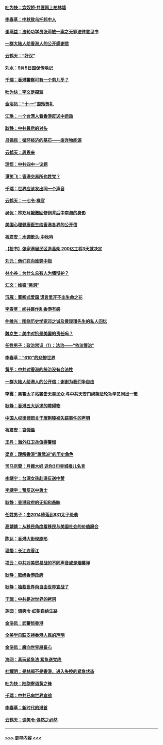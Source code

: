 #### [吐为快：念奴娇‧共匪网上柏林墙](../pages/nsc993/n11519122.md?t=09132055) 
#### [李春草：中秋致乌托邦中人](../pages/nsc993/n11518776.md?t=09132055) 
#### [谢燕益：法轮功学员张莉敏一案之无罪法律意见书](../pages/nsc993/n11517600.md?t=09132055) 
#### [一群大陆人给香港人的公开感谢信](../pages/nsc993/n11514797.md?t=09132055) 
#### [云鹤天：“好汉”](../pages/nsc993/n11513536.md?t=09132055) 
#### [刘水：9月5日国保传唤记](../pages/nsc993/n11513460.md?t=09132055) 
#### [千瑞：香港警察可有一个男儿乎？](../pages/nsc993/n11513109.md?t=09132055) 
#### [吐为快：李文足探监](../pages/nsc993/n11509622.md?t=09132055) 
#### [金浴凤：“十‧一”国殇贺礼](../pages/nsc993/n11509593.md?t=09132055) 
#### [江琳：一个台湾人看香港反送中运动](../pages/nsc993/n11509211.md?t=09132055) 
#### [耿静：中共最后的对头](../pages/nsc993/n11508308.md?t=09132055) 
#### [吕锡民：循环经济的基石——废弃物能源](../pages/nsc993/n11508212.md?t=09132055) 
#### [云鹤天：周恩来](../pages/nsc993/n11508055.md?t=09132055) 
#### [理悟：中共四中一议题](../pages/nsc993/n11507782.md?t=09132055) 
#### [谭笑飞：香港交易所也姓党？](../pages/nsc993/n11507753.md?t=09132055) 
#### [千瑞：世界应该发出同一个声音](../pages/nsc993/n11507290.md?t=09132055) 
#### [云鹤天：一七令‧裸官](../pages/nsc993/n11507177.md?t=09132055) 
#### [吴侃：林郑月娥撤回修例背后中南海的身影](../pages/nsc993/n11506876.md?t=09132055) 
#### [美国心理健康医生给香港各界的公开信](../pages/nsc993/n11506809.md?t=09132055) 
#### [祝君安：水调歌头‧中秋吟](../pages/nsc993/n11506758.md?t=09132055) 
#### [【投书】张家港居民区造高架 200亿工程3天就决定](../pages/nsc993/n11506682.md?t=09132055) 
#### [刘元：他们在向谁竖中指](../pages/nsc993/n11505384.md?t=09132055) 
#### [林小谷：为什么总有人为墙辩护？](../pages/nsc993/n11505226.md?t=09132055) 
#### [汇文：维稳“黑洞”](../pages/nsc993/n11504347.md?t=09132055) 
#### [沉雁：董卿式爱国 谎言里开不出生命之花](../pages/nsc993/n11503215.md?t=09132055) 
#### [李春草：闻共匪作乱香港有感](../pages/nsc993/n11503072.md?t=09132055) 
#### [仲维光：围绕历史学家邓之诚及黄现璠先生的私人回忆](../pages/nsc993/n11501330.md?t=09132055) 
#### [魏京生：美中对抗是美国的责任吗？](../pages/nsc993/n11500723.md?t=09132055) 
#### [任性男子：政治常识（1）：法治——“依法管治”](../pages/nsc993/n11500791.md?t=09132055) 
#### [李春草：“610”的悲惨世界](../pages/nsc993/n11501141.md?t=09132055) 
#### [黄平：中共对香港的统治没有合法性](../pages/nsc993/n11499473.md?t=09132055) 
#### [一群大陆人给港人的公开信：谢谢为我们争自由](../pages/nsc993/n11500402.md?t=09132055) 
#### [李霞：黑警太子站袭击无辜民众 与中共天安门绑架法轮功学员同出一辙](../pages/nsc993/n11499805.md?t=09132055) 
#### [耿静：香港五大诉求的障碍物](../pages/nsc993/n11497578.md?t=09132055) 
#### [中国人权律师团关于唐荆陵被失踪事件的声明](../pages/nsc993/n11500014.md?t=09132055) 
#### [祝君安：哀傀儡](../pages/nsc993/n11499776.md?t=09132055) 
#### [王丹：海外红卫兵值得警惕](../pages/nsc993/n11498138.md?t=09132055) 
#### [梁京：理解香港“勇武派”的历史角色](../pages/nsc993/n11498006.md?t=09132055) 
#### [司马京雷：月娥大妈  送你3句皇城根儿名言](../pages/nsc993/n11497885.md?t=09132055) 
#### [李靖宇：台湾女孩赴港反送中赞](../pages/nsc993/n11497721.md?t=09132055) 
#### [李靖宇：赞反送中勇士](../pages/nsc993/n11497452.md?t=09132055) 
#### [耿静：香港政府的无知和愚昧](../pages/nsc993/n11494238.md?t=09132055) 
#### [任姓男子：由2014堕落到831太子恐袭](../pages/nsc993/n11496683.md?t=09132055) 
#### [高婧婧：从移民角度看移民与美国社会的价值磨合](../pages/nsc993/n11495757.md?t=09132055) 
#### [陈达：香港大街现原形 ](../pages/nsc993/n11495441.md?t=09132055) 
#### [理悟：长江连香江](../pages/nsc993/n11495377.md?t=09132055) 
#### [项云：中共对美贸易战的不同声音或是烟幕弹](../pages/nsc993/n11494929.md?t=09132055) 
#### [耿静：取缔香港政府](../pages/nsc993/n11494218.md?t=09132055) 
#### [耿静：独裁世界向自由世界宣战了](../pages/nsc993/n11494190.md?t=09132055) 
#### [千瑞：中共是对世界的拷问](../pages/nsc993/n11493021.md?t=09132055) 
#### [莲园：调笑令‧红朝自绝生路](../pages/nsc993/n11493011.md?t=09132055) 
#### [金浴凤：武警惊香港](../pages/nsc993/n11492994.md?t=09132055) 
#### [全美学自联支持香港人民的声明](../pages/nsc993/n11492630.md?t=09132055) 
#### [金浴凤：魔向世界展畜心](../pages/nsc993/n11492599.md?t=09132055) 
#### [海网：真玩紧急法 紧急送党终 ](../pages/nsc993/n11492535.md?t=09132055) 
#### [杜耀明：是林郑不是香港，进入失控的紧急状态](../pages/nsc993/n11491420.md?t=09132055) 
#### [吐为快：陆胞寄语黄之锋](../pages/nsc993/n11491117.md?t=09132055) 
#### [千瑞：中共已向世界宣战](../pages/nsc993/n11490123.md?t=09132055) 
#### [李春草：新时代的港首](../pages/nsc993/n11489864.md?t=09132055) 
#### [云鹤天：调笑令·偶然之必然](../pages/nsc993/n11489701.md?t=09132055) 

----
#### [ >>> 更早内容 <<< ](../indexes/nsc993-earlier.md)
